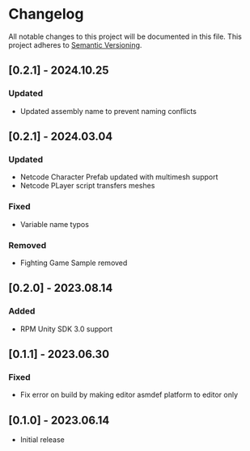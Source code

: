 # Changelog

All notable changes to this project will be documented in this file.
This project adheres to [Semantic Versioning](http://semver.org/).

## [0.2.1] - 2024.10.25

### Updated
- Updated assembly name to prevent naming conflicts

## [0.2.1] - 2024.03.04

### Updated
- Netcode Character Prefab updated with multimesh support
- Netcode PLayer script transfers meshes

### Fixed
- Variable name typos

### Removed
- Fighting Game Sample removed

## [0.2.0] - 2023.08.14

### Added
- RPM Unity SDK 3.0 support 

## [0.1.1] - 2023.06.30

### Fixed
- Fix error on build by making editor asmdef platform to editor only

## [0.1.0] - 2023.06.14

- Initial release
